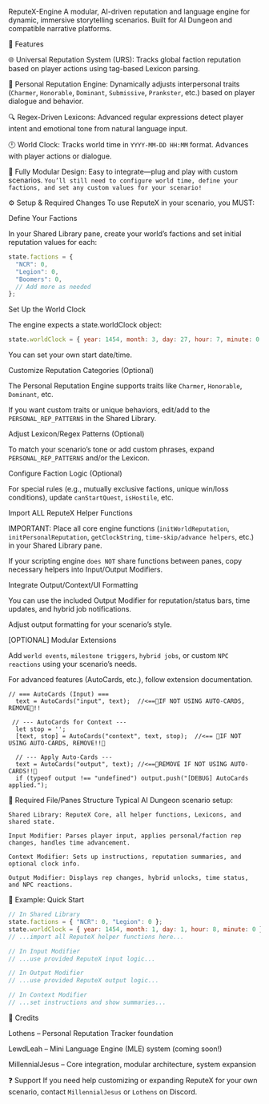ReputeX-Engine
A modular, AI-driven reputation and language engine for dynamic, immersive storytelling scenarios. Built for AI Dungeon and compatible narrative platforms.

🚀 Features

🌐 Universal Reputation System (URS):
Tracks global faction reputation based on player actions using tag-based Lexicon parsing.

🧍 Personal Reputation Engine:
Dynamically adjusts interpersonal traits (`Charmer`, `Honorable`, `Dominant`, `Submissive`, `Prankster`, etc.) based on player dialogue and behavior.

🔍 Regex-Driven Lexicons:
Advanced regular expressions detect player intent and emotional tone from natural language input.

🕛 World Clock:
Tracks world time in `YYYY-MM-DD HH:MM` format. Advances with player actions or dialogue.

🧩 Fully Modular Design:
Easy to integrate—plug and play with custom scenarios.
`You’ll still need to configure world time, define your factions, and set any custom values for your scenario!`

⚙️ Setup & Required Changes
To use ReputeX in your scenario, you MUST:

Define Your Factions

In your Shared Library pane, create your world’s factions and set initial reputation values for each:
``` js
state.factions = {
  "NCR": 0,
  "Legion": 0,
  "Boomers": 0,
  // Add more as needed
};
```
Set Up the World Clock

The engine expects a state.worldClock object:
``` js
state.worldClock = { year: 1454, month: 3, day: 27, hour: 7, minute: 0 };
```
You can set your own start date/time.

Customize Reputation Categories (Optional)

The Personal Reputation Engine supports traits like `Charmer`, `Honorable`, `Dominant`, etc.

If you want custom traits or unique behaviors, edit/add to the `PERSONAL_REP_PATTERNS` in the Shared Library.

Adjust Lexicon/Regex Patterns (Optional)

To match your scenario’s tone or add custom phrases, expand `PERSONAL_REP_PATTERNS` and/or the Lexicon.

Configure Faction Logic (Optional)

For special rules (e.g., mutually exclusive factions, unique win/loss conditions), update `canStartQuest`, `isHostile`, etc.

Import ALL ReputeX Helper Functions

IMPORTANT:
Place all core engine functions (`initWorldReputation`, `initPersonalReputation`, `getClockString`, `time-skip/advance helpers`, etc.) in your Shared Library pane.

If your scripting engine `does NOT` share functions between panes, copy necessary helpers into Input/Output Modifiers.

Integrate Output/Context/UI Formatting

You can use the included Output Modifier for reputation/status bars, time updates, and hybrid job notifications.

Adjust output formatting for your scenario’s style.

[OPTIONAL] Modular Extensions

Add `world events`, `milestone triggers`, `hybrid jobs`, or custom `NPC reactions` using your scenario’s needs.

For advanced features (AutoCards, etc.), follow extension documentation.
```
// === AutoCards (Input) ===
  text = AutoCards("input", text);  //<==🚨IF NOT USING AUTO-CARDS, REMOVE🚨!!
```
```
 // --- AutoCards for Context ---
  let stop = '';
  [text, stop] = AutoCards("context", text, stop);  //<== 🚨IF NOT USING AUTO-CARDS, REMOVE!!🚨
```
```
  // --- Apply Auto-Cards ---
  text = AutoCards("output", text); //<==🚨REMOVE IF NOT USING AUTO-CARDS!!🚨
  if (typeof output !== "undefined") output.push("[DEBUG] AutoCards applied.");
```
🔄 Required File/Panes Structure
Typical AI Dungeon scenario setup:

`Shared Library:
ReputeX Core, all helper functions, Lexicons, and shared state.`

`Input Modifier:
Parses player input, applies personal/faction rep changes, handles time advancement.`

`Context Modifier:
Sets up instructions, reputation summaries, and optional clock info.`

`Output Modifier:
Displays rep changes, hybrid unlocks, time status, and NPC reactions.`

🧩 Example: Quick Start
``` js
// In Shared Library
state.factions = { "NCR": 0, "Legion": 0 };
state.worldClock = { year: 1454, month: 1, day: 1, hour: 8, minute: 0 };
// ...import all ReputeX helper functions here...

// In Input Modifier
// ...use provided ReputeX input logic...

// In Output Modifier
// ...use provided ReputeX output logic...

// In Context Modifier
// ...set instructions and show summaries...
```
🙌 Credits

Lothens – Personal Reputation Tracker foundation

LewdLeah – Mini Language Engine (MLE) system (coming soon!)

MillennialJesus – Core integration, modular architecture, system expansion

❓ Support
If you need help customizing or expanding ReputeX for your own scenario, contact `MillennialJesus` or `Lothens` on Discord.



